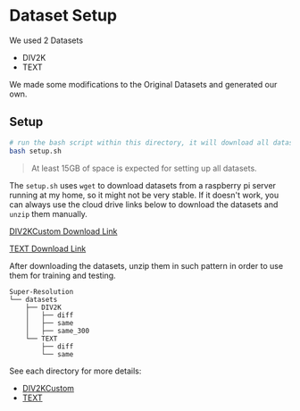 # Dataset Setup

We used 2 Datasets

- DIV2K
- TEXT

We made some modifications to the Original Datasets and generated our own.

## Setup

```bash
# run the bash script within this directory, it will download all datasets and unzip them inplace.
bash setup.sh
```

> At least 15GB of space is expected for setting up all datasets.

The `setup.sh` uses `wget` to download datasets from a raspberry pi server running at my home, so it might not be very stable. If it doesn't work, you can always use the cloud drive links below to download the datasets and `unzip` them manually.

[DIV2KCustom Download Link](https://1drv.ms/u/s!AtWR2LUs_Xh6ie8QVcZzsVhygcqlbQ?e=4h7DUG)

[TEXT Download Link](https://1drv.ms/u/s!AtWR2LUs_Xh6ie8dD0p8AeGGllQTFg?e=xtnAxG)

After downloading the datasets, unzip them in such pattern in order to use them for training and testing.

```
Super-Resolution
└── datasets
    ├── DIV2K
    │   ├── diff
    │   ├── same
    │   ├── same_300
    └── TEXT
        ├── diff
        └── same
```



See each directory for more details:

- [DIV2KCustom](./DIV2K)
- [TEXT](./TEXT)

